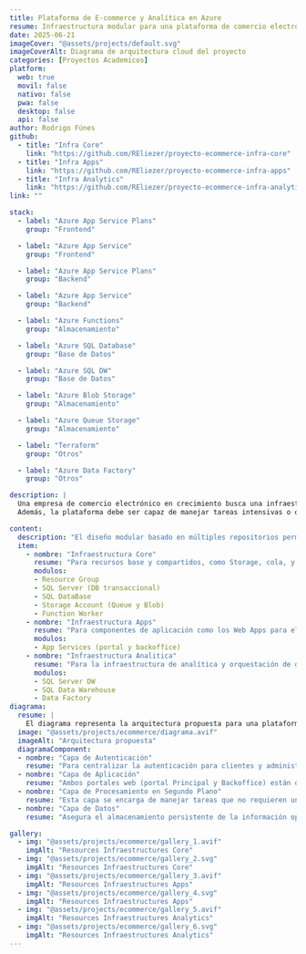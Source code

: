 ```yaml
---
title: Plataforma de E-commerce y Analítica en Azure
resume: Infraestructura modular para una plataforma de comercio electrónico y analítica de datos, desplegada con Terraform sobre Azure.
date: 2025-06-21
imageCover: "@assets/projects/default.svg"
imageCoverAlt: Diagrama de arquitectura cloud del proyecto
categories: [Proyectos Academicos]
platform:
  web: true
  movil: false
  nativo: false
  pwa: false
  desktop: false
  api: false
author: Rodrigo Fúnes
github:
  - title: "Infra Core"
    link: "https://github.com/REliezer/proyecto-ecommerce-infra-core"
  - title: "Infra Apps"
    link: "https://github.com/REliezer/proyecto-ecommerce-infra-apps"
  - title: "Infra Analytics"
    link: "https://github.com/REliezer/proyecto-ecommerce-infra-analytics"
link: ""

stack:
  - label: "Azure App Service Plans"
    group: "Frontend"

  - label: "Azure App Service"
    group: "Frontend"

  - label: "Azure App Service Plans"
    group: "Backend"

  - label: "Azure App Service"
    group: "Backend"

  - label: "Azure Functions"
    group: "Almacenamiento"

  - label: "Azure SQL Database"
    group: "Base de Datos"

  - label: "Azure SQL DW"
    group: "Base de Datos"

  - label: "Azure Blob Storage"
    group: "Almacenamiento"

  - label: "Azure Queue Storage"
    group: "Almacenamiento"

  - label: "Terraform"
    group: "Otros"

  - label: "Azure Data Factory"
    group: "Otros"

description: |
  Una empresa de comercio electrónico en crecimiento busca una infraestructura escalable y robusta en la nube para gestionar sus operaciones de venta en línea. La plataforma debe soportar un alto volumen de transacciones, proporcionar una experiencia de usuario fluida a través de un portal principal, permitir la gestión interna de productos y pedidos mediante un portal de backoffice, y ofrecer capacidades analíticas avanzadas sobre los datos de ventas para la toma de decisiones estratégicas.
  Además, la plataforma debe ser capaz de manejar tareas intensivas o que no requieren una respuesta inmediata al usuario de forma eficiente en segundo plano, asegurando que la experiencia del usuario no se vea afectada por procesos de larga duración, como la confirmación de pedidos, la actualización de inventarios complejos o la generación de notificaciones masivas.

content:
  description: "El diseño modular basado en múltiples repositorios permitió una separación clara de responsabilidades y facilita el mantenimiento del código. Esta división se alineó con buenas prácticas de infraestructura, donde cada componente tiene una función específica."
  item: 
    - nombre: "Infraestructura Core"
      resume: "Para recursos base y compartidos, como Storage, cola, y SQL transaccional"
      modulos:
      - Resource Group
      - SQL Server (DB transaccional)
      - SQL DataBase
      - Storage Account (Queue y Blob)
      - Function Worker
    - nombre: "Infraestructura Apps"
      resume: "Para componentes de aplicación como los Web Apps para el portal y el backoffice."
      modulos:
      - App Services (portal y backoffice)
    - nombre: "Infraestructura Analitica"
      resume: "Para la infraestructura de analítica y orquestación de datos."
      modulos:
      - SQL Server DW
      - SQL Data Warehouse
      - Data Factory
diagrama:
  resume: |
    El diagrama representa la arquitectura propuesta para una plataforma de comercio electrónico con capacidades analíticas, implementada sobre servicios de Microsoft Azure. Este se divide en cuatro capas logicas.
  image: "@assets/projects/ecommerce/diagrama.avif"
  imageAlt: "Arquitectura propuesta"
  diagramaComponent: 
  - nombre: "Capa de Autenticación"
    resume: "Para centralizar la autenticación para clientes y administradores. Se integra con ambos portales mediante flujos seguros de login y autorización."
  - nombre: "Capa de Aplicación"
    resume: "Ambos portales web (portal Principal y Backoffice) están desplegados como Azure Web Apps e interactúan con los servicios de almacenamiento de datos y colas para procesamientos asincrónicos."
  - nombre: "Capa de Procesamiento en Segundo Plano"
    resume: "Esta capa se encarga de manejar tareas que no requieren una respuesta inmediata, lo que mejora el rendimiento general y la experiencia del usuario."
  - nombre: "Capa de Datos"
    resume: "Asegura el almacenamiento persistente de la información operativa como productos, usuarios, pedidos entre otras cosas, y el análisis de la información generada."

gallery:
  - img: "@assets/projects/ecommerce/gallery_1.avif"
    imgAlt: "Resources Infraestructures Core"
  - img: "@assets/projects/ecommerce/gallery_2.svg"
    imgAlt: "Resources Infraestructures Core"
  - img: "@assets/projects/ecommerce/gallery_3.avif"
    imgAlt: "Resources Infraestructures Apps"
  - img: "@assets/projects/ecommerce/gallery_4.svg"
    imgAlt: "Resources Infraestructures Apps"
  - img: "@assets/projects/ecommerce/gallery_5.avif"
    imgAlt: "Resources Infraestructures Analytics"
  - img: "@assets/projects/ecommerce/gallery_6.svg"
    imgAlt: "Resources Infraestructures Analytics"
---
```


